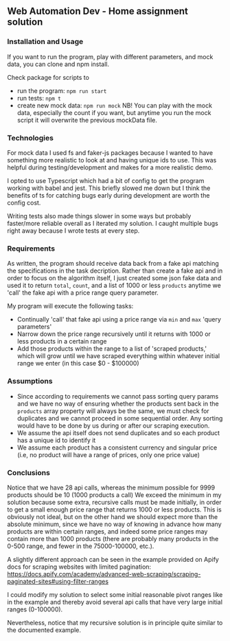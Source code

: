## Web Automation Dev - Home assignment solution

### Installation and Usage

If you want to run the program, play with different parameters, and mock data, you can clone and npm install.

Check package for scripts to

- run the program: `npm run start`
- run tests: `npm t`
- create new mock data: `npm run mock`
  NB! You can play with the mock data, especially the count if you want, but anytime you run the mock script it will overwrite the previous mockData file.

### Technologies

For mock data I used fs and faker-js packages because I wanted to have something more realistic to look at and having unique ids to use. This was helpful during testing/development and makes for a more realistic demo.

I opted to use Typescript which had a bit of config to get the program working with babel and jest. This briefly slowed me down but I think the benefits of ts for catching bugs early during development are worth the config cost.

Writing tests also made things slower in some ways but probably faster/more reliable overall as I iterated my solution. I caught multiple bugs right away because I wrote tests at every step.

### Requirements

As written, the program should receive data back from a fake api matching the specifications in the task decription. Rather than create a fake api and in order to focus on the algorithm itself, I just created some json fake data and used it to return `total`, `count`, and a list of 1000 or less `products` anytime we 'call' the fake api with a price range query parameter.

My program will execute the following tasks:

- Continually 'call' that fake api using a price range via `min` and `max` 'query parameters'
- Narrow down the price range recursively until it returns with 1000 or less products in a certain range
- Add those products within the range to a list of 'scraped products,' which will grow until we have scraped everything within whatever initial range we enter (in this case $0 - $100000)

### Assumptions

- Since according to requirements we cannot pass sorting query params and we have no way of ensuring whether the products sent back in the `products` array property will always be the same, we must check for duplicates and we cannot proceed in some sequential order. Any sorting would have to be done by us during or after our scraping execution.
- We assume the api itself does not send duplicates and so each product has a unique id to identify it
- We assume each product has a consistent currency and singular price (i.e, no product will have a range of prices, only one price value)

### Conclusions

Notice that we have 28 api calls, whereas the minimum possible for 9999 products should be 10 (1000 products a call)
We exceed the minimum in my solution because some extra, recursive calls must be made initially, in order to get
a small enough price range that returns 1000 or less products. This is obviously not ideal, but on the other hand we should expect more than the absolute minimum, since we have no way of knowing in advance how many products are within certain ranges, and indeed some price ranges may contain more than 1000 products (there are probably many products in the 0-500 range, and fewer in the 75000-100000, etc.).

A slightly different approach can be seen in the example provided on Apify docs for scraping websites with limited pagination: https://docs.apify.com/academy/advanced-web-scraping/scraping-paginated-sites#using-filter-ranges

I could modify my solution to select some initial reasonable pivot ranges like in the example and thereby avoid several api calls that have very large initial ranges (0-100000).

Nevertheless, notice that my recursive solution is in principle quite similar to the documented example.
